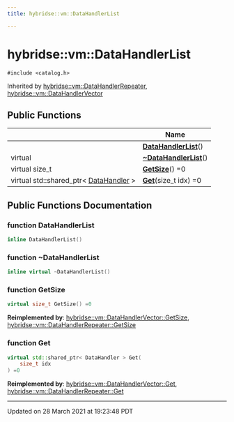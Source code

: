 ```yaml
---
title: hybridse::vm::DataHandlerList

---
```


# hybridse::vm::DataHandlerList




`#include <catalog.h>`

Inherited by [hybridse::vm::DataHandlerRepeater](/Classes/classhybridse_1_1vm_1_1_data_handler_repeater.md), [hybridse::vm::DataHandlerVector](/Classes/classhybridse_1_1vm_1_1_data_handler_vector.md)

## Public Functions

|                | Name           |
| -------------- | -------------- |
| | **[DataHandlerList](/Classes/classhybridse_1_1vm_1_1_data_handler_list.md#function-datahandlerlist)**() |
| virtual | **[~DataHandlerList](/Classes/classhybridse_1_1vm_1_1_data_handler_list.md#function-~datahandlerlist)**() |
| virtual size_t | **[GetSize](/Classes/classhybridse_1_1vm_1_1_data_handler_list.md#function-getsize)**() =0 |
| virtual std::shared_ptr< [DataHandler](/Classes/classhybridse_1_1vm_1_1_data_handler.md) > | **[Get](/Classes/classhybridse_1_1vm_1_1_data_handler_list.md#function-get)**(size_t idx) =0 |

## Public Functions Documentation

### function DataHandlerList

```cpp
inline DataHandlerList()
```


### function ~DataHandlerList

```cpp
inline virtual ~DataHandlerList()
```


### function GetSize

```cpp
virtual size_t GetSize() =0
```


**Reimplemented by**: [hybridse::vm::DataHandlerVector::GetSize](/Classes/classhybridse_1_1vm_1_1_data_handler_vector.md#function-getsize), [hybridse::vm::DataHandlerRepeater::GetSize](/Classes/classhybridse_1_1vm_1_1_data_handler_repeater.md#function-getsize)


### function Get

```cpp
virtual std::shared_ptr< DataHandler > Get(
    size_t idx
) =0
```


**Reimplemented by**: [hybridse::vm::DataHandlerVector::Get](/Classes/classhybridse_1_1vm_1_1_data_handler_vector.md#function-get), [hybridse::vm::DataHandlerRepeater::Get](/Classes/classhybridse_1_1vm_1_1_data_handler_repeater.md#function-get)


-------------------------------

Updated on 28 March 2021 at 19:23:48 PDT